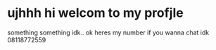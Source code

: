 # ujhhh hi welcom to my profjle
something something idk.. ok
heres my number if you wanna chat idk
08118772559
